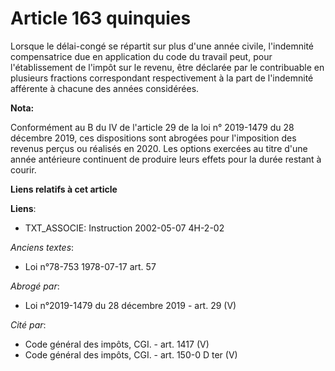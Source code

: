 # Article 163 quinquies

Lorsque le délai-congé se répartit sur plus d'une année civile, l'indemnité compensatrice due en application du code du
travail peut, pour l'établissement de l'impôt sur le revenu, être déclarée par le contribuable en plusieurs fractions
correspondant respectivement à la part de l'indemnité afférente à chacune des années considérées.

**Nota:**

Conformément au B du IV de l'article 29 de la loi n° 2019-1479 du 28 décembre 2019, ces dispositions sont abrogées pour
l'imposition des revenus perçus ou réalisés en 2020. Les options exercées au titre d'une année antérieure continuent de
produire leurs effets pour la durée restant à courir.

**Liens relatifs à cet article**

**Liens**:

  - TXT_ASSOCIE: Instruction 2002-05-07 4H-2-02

_Anciens textes_:

  - Loi n°78-753 1978-07-17 art. 57

_Abrogé par_:

  - Loi n°2019-1479 du 28 décembre 2019 - art. 29 (V)

_Cité par_:

  - Code général des impôts, CGI. - art. 1417 (V)
  - Code général des impôts, CGI. - art. 150-0 D ter (V)
